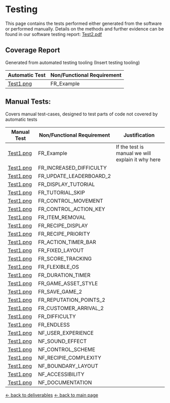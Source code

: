 # Testing

This page contains the tests performed either generated from the software or performed manually. Details on the methods and further evidence can be found in our software testing report:
[Test2.pdf](/deliverables/Test2.pdf)


## Coverage Report

Generated from automated testing tooling (Insert testing tooling)

| Automatic Test              | Non/Functional Requirement  |
|-----------------------------|-------------------------|
| [Test1.png](/test/Test1.png)| FR_Example              |


## Manual Tests:

Covers manual test-cases, designed to test parts of code not covered by automatic tests

| Manual Test                 | Non/Functional Requirement  | Justification          |
|-----------------------------|-------------------------|------------------------|
| [Test1.png](/test/Test1.png)| FR_Example              | If the test is manual we will explain it why here |
| [Test1.png](/test/Test1.png)| FR_INCREASED_DIFFICULTY |                        |
| [Test1.png](/test/Test1.png)| FR_UPDATE_LEADERBOARD_2 |                        |
| [Test1.png](/test/Test1.png)| FR_DISPLAY_TUTORIAL     |                        |
| [Test1.png](/test/Test1.png)| FR_TUTORIAL_SKIP        |                        |
| [Test1.png](/test/Test1.png)| FR_CONTROL_MOVEMENT     |                        |
| [Test1.png](/test/Test1.png)| FR_CONTROL_ACTION_KEY   |                        |
| [Test1.png](/test/Test1.png)| FR_ITEM_REMOVAL         |                        |
| [Test1.png](/test/Test1.png)| FR_RECIPE_DISPLAY       |                        |
| [Test1.png](/test/Test1.png)| FR_RECIPE_PRIORITY      |                        |
| [Test1.png](/test/Test1.png)| FR_ACTION_TIMER_BAR     |                        |
| [Test1.png](/test/Test1.png)| FR_FIXED_LAYOUT         |                        |
| [Test1.png](/test/Test1.png)| FR_SCORE_TRACKING       |                        |
| [Test1.png](/test/Test1.png)| FR_FLEXIBLE_OS          |                        |
| [Test1.png](/test/Test1.png)| FR_DURATION_TIMER       |                        |
| [Test1.png](/test/Test1.png)| FR_GAME_ASSET_STYLE     |                        |
| [Test1.png](/test/Test1.png)| FR_SAVE_GAME_2          |                        |
| [Test1.png](/test/Test1.png)| FR_REPUTATION_POINTS_2  |                        |
| [Test1.png](/test/Test1.png)| FR_CUSTOMER_ARRIVAL_2   |                        |
| [Test1.png](/test/Test1.png)| FR_DIFFICULTY           |                        |
| [Test1.png](/test/Test1.png)| FR_ENDLESS              |                        |
| [Test1.png](/test/Test1.png)| NF_USER_EXPERIENCE      |                        |
| [Test1.png](/test/Test1.png)| NF_SOUND_EFFECT         |                        |
| [Test1.png](/test/Test1.png)| NF_CONTROL_SCHEME       |                        |
| [Test1.png](/test/Test1.png)| NF_RECIPIE_COMPLEXITY   |                        |
| [Test1.png](/test/Test1.png)| NF_BOUNDARY_LAYOUT      |                        |
| [Test1.png](/test/Test1.png)| NF_ACCESSIBILITY        |                        |
| [Test1.png](/test/Test1.png)| NF_DOCUMENTATION        |                        |

[← back to deliverables](/deliverables.md)
[← back to main page](/README.md)
